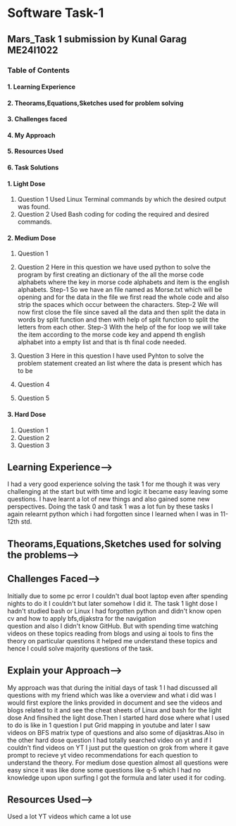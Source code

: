 # Software Task-1
## Mars_Task 1 submission by Kunal Garag ME24I1022
### **Table of Contents** 
#### 1. Learning Experience
#### 2. Theorams,Equations,Sketches used for problem solving
#### 3. Challenges faced
#### 4. My Approach
#### 5. Resources Used
#### 6. Task Solutions
#### 1. Light Dose
  1. Question 1
     Used Linux Terminal commands by which the desired output was found.
  2. Question 2
     Used Bash coding for coding the required and desired commands. 
 #### 2. Medium Dose
  1. Question 1
       
  3. Question 2
             Here in this question we have used python to solve the program by first creating an dictionary of the all the               morse code alphabets where the key in morse code alphabets and item is the english alphabets.
     Step-1 So we have an file named as Morse.txt which will be opening and for the data in the file we first read the                  whole code and also strip the spaces which occur between the characters.
     Step-2 We will now first close the file since saved all the data and then split the data in words by split function                 and then with help of split function to split the letters from each other.
     Step-3 With the help of the for loop we will take the item according to the morse code key and append th english                   alphabet into a empty list and that is th final code needed.
     
  4. Question 3
           Here in this question I have used Pyhton to solve the problem statement created an list where the data is present which has to be 
  6. Question 4
  7. Question 5   
  #### 3. Hard Dose
  1. Question 1
  2. Question 2
  3. Question 3

## Learning Experience-->
  I had a very good experience solving the task 1 for me though it was very challenging at the start but with time and logic it became easy leaving some questions.
  I have learnt a lot of new things and also gained some new perspectives. Doing the task 0 and task 1 was a lot fun by these tasks I again relearnt python which     i had forgotten since I learned when I was in 11-12th std.
## Theorams,Equations,Sketches used for solving the problems-->

## Challenges Faced-->
  Initially due to some pc error I couldn't dual boot laptop even after spending nights to do it I couldn't but later somehow I did it.
    The task 1 light dose I hadn't studied bash or Linux  I had forgotten python and didn't know open cv and how to apply bfs,dijakstra for the navigation       
    question and also I didn't know GitHub. But with spending time watching videos on these topics reading from blogs and using ai tools to fins the theory on         particular questions it helped me understand these topics and hence I could solve majority questions of the task.
## Explain your Approach-->
   My approach was that during the initial days of task 1 I had discussed all questions with my friend which was like a overview and what i did was I would           first explore the links provided in document and see the videos and blogs related to it and see the cheat sheets of Linux and bash for the light dose
    And finsihed the light dose.Then I started hard dose where what I used to do is like in 1 question I put Grid mapping in youtube  and later I saw videos on        BFS matrix type of questions and also some of dijasktras.Also in the other hard dose question I had totally searched video on yt and if I couldn't find videos      on YT I just put the question  on grok from where it gave prompt to recieve yt video recommendations for each question to understand the theory. For medium       dose question almost all questions were easy since it was like done some questions like q-5 which I had no knowledge upon upon surfing I got the formula and       later used it for coding.
## Resources Used-->
  Used a lot YT videos which came a lot use 


